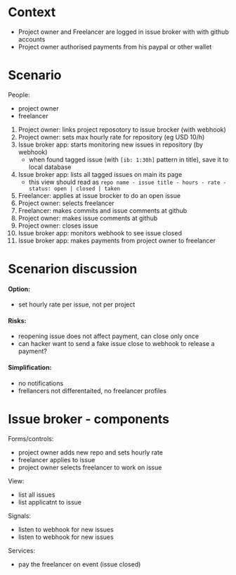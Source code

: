 Context 
======

- Project owner and Freelancer are logged in issue broker with with  github accounts
- Project owner authorised payments from his paypal or other wallet

Scenario
========

People:
- project owner
- freelancer

1. Project owner: links project reposotory to issue brocker (with webhook)
1. Project owner: sets max hourly rate for repository (eg USD 10/h)
1. Issue broker app: starts monitoring new issues in repository (by webhook)
   - when found tagged issue (with ```[ib: 1:30h]``` pattern in title), save it to local database
1. Issue broker app: lists all tagged issues on main its page 
   - this view should read as ```repo name - issue title - hours - rate - status: open | closed | taken```
1. Freelancer: applies at issue brocker to do an open issue  
1. Project owner: selects freelancer
1. Freelancer: makes commits and issue comments at github
1. Project owner: makes issue comments at github
1. Project owner: closes issue
1. Issue broker app: monitors webhook to see issue closed
1. Issue broker app: makes payments from project owner to freelancer

Scenarion discussion
====================

#### Option:
- set hourly rate per issue, not per project

#### Risks:
- reopening issue does not affect payment, can close only once
- can hacker want to send a fake issue close to webhook to release a payment?

#### Simplification:
- no notifications
- frellancers not differentaited, no freelancer profiles 

Issue broker - components
=========================

Forms/controls:
- project owner adds new repo and sets hourly rate
- freelancer applies to issue
- project owner selects freelancer to work on issue

View:
- list all issues
- list applicatnt to issue

Signals:
- listen to webhook for new issues
- listen to webhook for new issues

Services:
- pay the freelancer on event (issue closed) 

